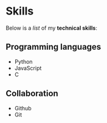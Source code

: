 # Skills

Below is a *list* of my **technical skills**:

## Programming languages
- Python
- JavaScript
- C

## Collaboration
- Github
- Git
